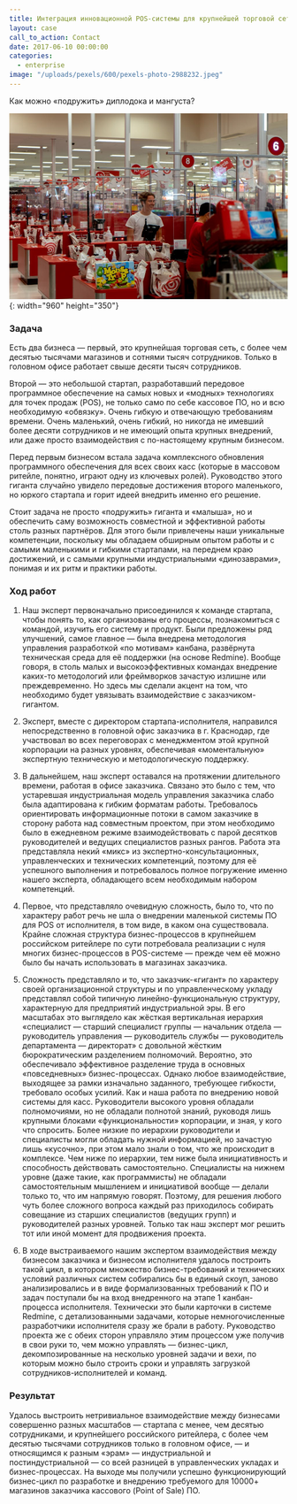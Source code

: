 ```yaml
---
title: Интеграция инновационной POS-системы для крупнейшей торговой сети
layout: case
call_to_action: Contact
date: 2017-06-10 00:00:00
categories:
  - enterprise
image: "/uploads/pexels/600/pexels-photo-2988232.jpeg"
---
```


Как можно «подружить» диплодока и мангуста?

![](/uploads/pexels/960/pexels-photo-10028807.jpeg){: width="960" height="350"}


### Задача

Есть два бизнеса — первый, это крупнейшая торговая сеть, с более чем десятью тысячами магазинов и сотнями тысяч сотрудников. Только в головном офисе работает свыше десяти тысяч сотрудников. 

Второй — это небольшой стартап, разработавший передовое программное обеспечение на самых новых и «модных» технологиях для точек продаж (POS), не только само по себе кассовое ПО, но и всю необходимую «обвязку». Очень гибкую и отвечающую требованиям времени. Очень маленький, очень гибкий, но никогда не имевший более десяти сотрудников и не имеющий опыта крупных внедрений, или даже просто взаимодействия с по-настоящему крупным бизнесом.

Перед первым бизнесом встала задача комплексного обновления программного обеспечения для всех своих касс (которые в массовом ритейле, понятно, играют одну из ключевых ролей). Руководство этого гиганта случайно увидело передовые достижения второго маленького, но юркого стартапа и горит идеей внедрить именно его решение.

Стоит задача не просто «подружить» гиганта и «малыша», но и обеспечить саму возможность  совместной и эффективной работы столь разных партнёров. Для этого были привлечены наши уникальные компетенции, поскольку мы обладаем обширным опытом работы и с самыми маленькими и гибкими стартапами, на переднем краю достижений, и с самыми крупными индустриальными «динозаврами», понимая и их ритм и практики работы.

### Ход работ

1. Наш эксперт первоначально присоединился к команде стартапа, чтобы понять то, как организованы его процессы, познакомиться с командой, изучить его систему и продукт. Были предложены ряд улучшений, самое главное — была внедрена методология управления разработкой «по мотивам» канбана, развёрнута техническая среда для её поддержки (на основе Redmine). Вообще говоря, в столь малых и высокоэффективных командах внедрение каких-то методологий или фреймворков зачастую излишне или преждевременно. Но здесь мы сделали акцент на том, что необходимо будет увязывать взаимодействие с заказчиком-гигантом.

2. Эксперт, вместе с директором стартапа-исполнителя, направился непосредственно в головной офис заказчика в г. Краснодар, где участвовал во всех переговорах с менеджментом этой крупной корпорации на разных уровнях, обеспечивая «моментальную» экспертную техническую и методологическую поддержку.

3. В дальнейшем, наш эксперт оставался на протяжении длительного времени, работая в офисе заказчика. Связано это было с тем, что устаревшая индустриальная модель управления заказчика слабо была адаптирована к гибким форматам работы. Требовалось ориентировать информационные потоки в самом заказчике в сторону работа над совместным проектом, при этом необходимо было в ежедневном режиме взаимодействовать с парой десятков руководителей и ведущих специалистов разных рангов. Работа эта представляла некий «микс» из экспертно-консультационных, управленческих и технических компетенций, поэтому для её успешного выполнения и потребовалось полное погружение именно нашего эксперта, обладающего всем необходимым набором компетенций.

4. Первое, что представляло очевидную сложность, было то, что по характеру работ речь не шла о внедрении маленькой системы ПО для POS от исполнителя, в том виде, в каком она существовала. Крайне сложная структура бизнес-процессов в крупнейшем российском ритейлере по сути потребовала реализации с нуля многих бизнес-процессов в POS-системе — прежде чем её можно было бы начать использовать в магазинах заказчика.

5. Сложность представляло и то, что заказчик-«гигант» по характеру своей организационной структуры и по управленческому укладу представлял собой типичную линейно-функциональную структуру, характерную для предприятий индустриальной эры. В его масштабах это выглядело как жёсткая вертикальная иерархия «специалист — старший специалист группы — начальник  отдела — руководитель управления — руководитель службы — руководитель департамента — директорат» с довольной жёстким бюрократическим разделением полномочий. Вероятно, это обеспечивало эффективное разделение труда в основных «повседневных» бизнес-процессах. Однако любое взаимодействие, выходящее за рамки изначально заданного, требующее гибкости, требовало особых усилий. Как и наша работа по внедрению новой системы для касс. Руководители высокого уровня обладали полномочиями, но не обладали полнотой знаний, руководя лишь крупными блоками «функциональности» корпорации, и зная, у кого что спросить. Более низкие по иерархии руководители и специалисты могли обладать нужной информацией, но зачастую лишь «кусочно», при этом мало знали о том, что же происходит в комплексе. Чем ниже по иерархии, тем ниже была инициативность и способность действовать самостоятельно. Специалисты на нижнем уровне (даже такие, как программисты) не обладали самостоятельным мышлением и инициативой вообще — делали только то, что им напрямую говорят. Поэтому, для решения любого чуть более сложного вопроса каждый раз приходилось собирать совещание из старших специалистов (ведущих групп) и руководителей разных уровней. Только так наш эксперт мог решить тот или иной момент для продвижения проекта.

6.  В ходе выстраиваемого нашим экспертом взаимодействия между бизнесом заказчика и бизнесом исполнителя удалось построить такой цикл, в котором множество бизнес-требований и технических условий различных систем собирались бы в единый скоуп, заново анализировались и в виде формализованных требований к ПО и задач поступали бы на вход внедренного на этапе 1 канбан-процесса исполнителя. Технически это были карточки в системе Redmine, с детализованными задачами, которые немногочисленные разработчики исполнителя сразу же брали в работу. Руководство проекта же с обеих сторон управляло этим процессом уже получив в свои руки то, чем можно управлять — бизнес-цикл, декомпозированные на несколько уровней задачи и вехи, по которым можно было строить сроки и управлять загрузкой сотрудников-исполнителей и команд.

### Результат

Удалось выстроить нетривиальное взаимодействие между бизнесами совершенно разных масштабов — стартапа с менее, чем десятью сотрудниками, и крупнейшего российского ритейлера, с более чем десятью тысячами сотрудников только в головном офисе, — и относящимся к разным «эрам» — индустриальной и постиндустриальной — со всей разницей в управленческих укладах и бизнес-процессах. На выходе мы получили успешно функционирующий бизнес-цикл по разработке и внедрению требуемого для 10000+ магазинов заказчика кассового (Point of Sale) ПО.